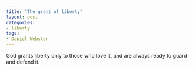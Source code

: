 ```yaml
---
title: "The grant of liberty"
layout: post
categories:
- liberty
tags:
- Daniel Webster
---
```


God grants liberty only to those who love it, and are always ready to guard and defend it.